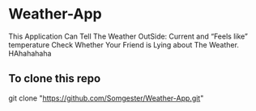 # Weather-App

This Application Can Tell The Weather OutSide:
    Current and “Feels like” temperature
    Check Whether Your Friend is Lying about The Weather.
    HAhahahaha

## To clone this repo
   git clone "https://github.com/Somgester/Weather-App.git"
